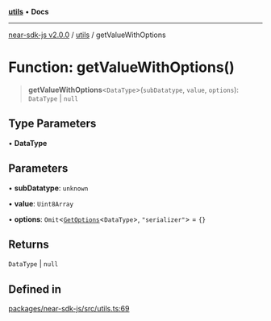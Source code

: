 [**utils**](../README.md) • **Docs**

***

[near-sdk-js v2.0.0](../../packages.md) / [utils](../README.md) / getValueWithOptions

# Function: getValueWithOptions()

> **getValueWithOptions**\<`DataType`\>(`subDatatype`, `value`, `options`): `DataType` \| `null`

## Type Parameters

• **DataType**

## Parameters

• **subDatatype**: `unknown`

• **value**: `Uint8Array`

• **options**: `Omit`\<[`GetOptions`](../../types/collections/interfaces/GetOptions.md)\<`DataType`\>, `"serializer"`\> = `{}`

## Returns

`DataType` \| `null`

## Defined in

[packages/near-sdk-js/src/utils.ts:69](https://github.com/dim-daskalov/near-sdk-js/blob/6de94ce63ef9203b452598c175980884828ecc66/packages/near-sdk-js/src/utils.ts#L69)
